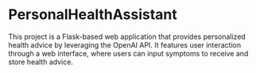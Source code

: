 # PersonalHealthAssistant
This project is a Flask-based web application that provides personalized health advice by leveraging the OpenAI API. It features user interaction through a web interface, where users can input symptoms to receive and store health advice.
